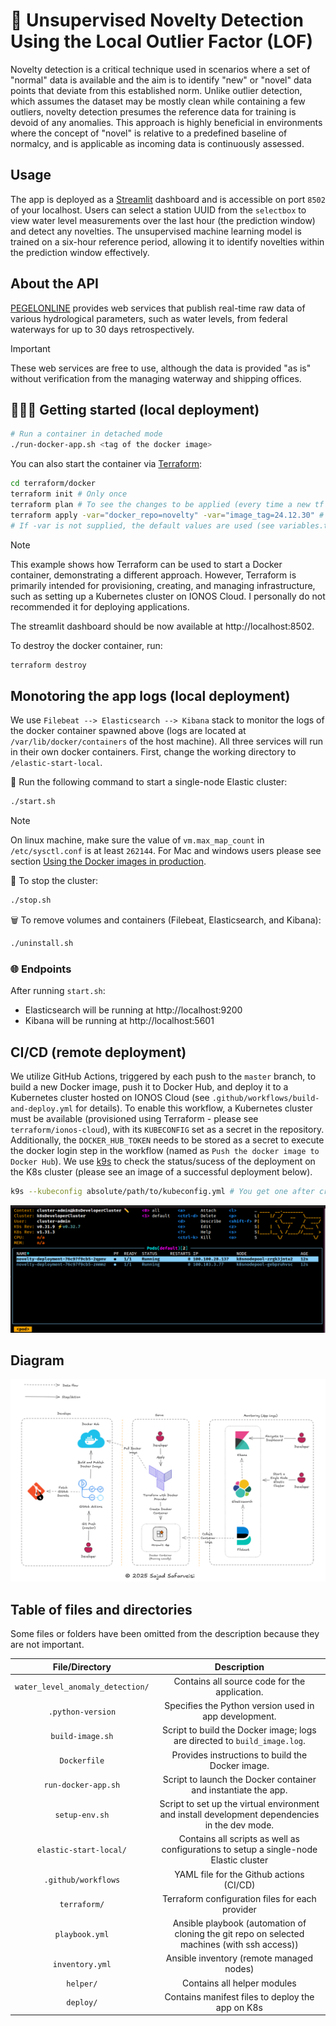 # 🚀 Unsupervised Novelty Detection Using the Local Outlier Factor (LOF)

Novelty detection is a critical technique used in scenarios where a set of "normal" data is available and the aim is to identify "new" or "novel" data points that deviate from this established norm. Unlike outlier detection, which assumes the dataset may be mostly clean while containing a few outliers, novelty detection presumes the reference data for training is devoid of any anomalies. This approach is highly beneficial in environments where the concept of "novel" is relative to a predefined baseline of normalcy, and is applicable as incoming data is continuously assessed.

## Usage

The app is deployed as a [Streamlit](https://streamlit.io/) dashboard and is accessible on port `8502` of your localhost. Users can select a station UUID from the `selectbox` to view water level measurements over the last hour (the prediction window) and detect any novelties. The unsupervised machine learning model is trained on a six-hour reference period, allowing it to identify novelties within the prediction window effectively.

## About the API

[PEGELONLINE](https://www.pegelonline.wsv.de/webservice/ueberblick) provides web services that publish real-time raw data of various hydrological parameters, such as water levels, from federal waterways for up to 30 days retrospectively. 

> [!IMPORTANT] 
> These web services are free to use, although the data is provided "as is" without verification from the managing waterway and shipping offices.

## 🏃‍♀️‍➡️ Getting started (local deployment)

```bash
# Run a container in detached mode
./run-docker-app.sh <tag of the docker image>
```

You can also start the container via [Terraform](https://www.terraform.io/):

```bash
cd terraform/docker
terraform init # Only once
terraform plan # To see the changes to be applied (every time a new tf file is added or modified)
terraform apply -var="docker_repo=novelty" -var="image_tag=24.12.30" # Creating the docker container
# If -var is not supplied, the default values are used (see variables.tf in the directory)
```

> [!Note]
> This example shows how Terraform can be used to start a Docker container, demonstrating a different approach. However, Terraform is primarily intended for provisioning, creating, and managing infrastructure, such as setting up a Kubernetes cluster on IONOS Cloud. I personally do not recommended it for deploying applications.

The streamlit dashboard should be now available at http://localhost:8502. 

To destroy the docker container, run:

```bash
terraform destroy
``` 

## Monotoring the app logs (local deployment)

We use `Filebeat --> Elasticsearch --> Kibana` stack to monitor the logs of the docker container spawned above (logs are located at `/var/lib/docker/containers` of the host machine). All three services will run in their own docker containers. First, change the working directory to `/elastic-start-local`.

🐳 Run the following command to start a single-node Elastic cluster: 

```bash
./start.sh
```
> [!NOTE]
> On linux machine, make sure the value of `vm.max_map_count` in `/etc/sysctl.conf` is at least `262144`. For Mac and windows users
> please see section [Using the Docker images in production](https://www.elastic.co/guide/en/elasticsearch/reference/current/docker.html#docker-prod-prerequisites).

🛑 To stop the cluster:

```bash
./stop.sh
```

🗑️ To remove volumes and containers (Filebeat, Elasticsearch, and Kibana):

```bash
./uninstall.sh
```

### 🌐 Endpoints

After running `start.sh`:
- Elasticsearch will be running at http://localhost:9200
- Kibana will be running at http://localhost:5601

## CI/CD (remote deployment)

We utilize GitHub Actions, triggered by each push to the `master` branch, to build a new Docker image, push it to Docker Hub, and deploy it to a Kubernetes cluster hosted on IONOS Cloud (see `.github/workflows/build-and-deploy.yml` for details). To enable this workflow, a Kubernetes cluster must be available (provisioned using Terraform - please see `terraform/ionos-cloud`), with its `KUBECONFIG` set as a secret in the repository. Additionally, the `DOCKER_HUB_TOKEN` needs to be stored as a secret to execute the docker login step in the workflow (named as `Push the docker image to Docker Hub`). We use [k9s](https://k9scli.io/)
to check the status/sucess of the deployment on the K8s cluster (please see an image of a successful deployment below).

```bash
k9s --kubeconfig absolute/path/to/kubeconfig.yml # You get one after creating a K8s cluster (please see helper/get_k8s_config.py)
```
![Diagram of components](./pictures/status.png "Status of K8s deployment (success)")


## Diagram

![Diagram of components](./diagrams/comp.png "Diagram of components")

## Table of files and directories

Some files or folders have been omitted from the description because they are not important.

|           File/Directory        |             Description           |
|:-------------------------------:|:---------------------------------:|
| `water_level_anomaly_detection/` | Contains all source code for the application. |
| `.python-version` | Specifies the Python version used in app development. |
| `build-image.sh` | Script to build the Docker image; logs are directed to `build_image.log`. |
| `Dockerfile` | Provides instructions to build the Docker image. |
| `run-docker-app.sh` | Script to launch the Docker container and instantiate the app. |
| `setup-env.sh` | Script to set up the virtual environment and install development dependencies in the dev mode. | 
| `elastic-start-local/` | Contains all scripts as well as configurations to setup a single-node Elastic cluster |
| `.github/workflows` | YAML file for the Github actions (CI/CD) |
| `terraform/` | Terraform configuration files for each provider |
| `playbook.yml` | Ansible playbook (automation of cloning the git repo on selected machines (with ssh access)) |
| `inventory.yml` | Ansible inventory (remote managed nodes) |
| `helper/` | Contains all helper modules |
| `deploy/` | Contains manifest files to deploy the app on K8s |